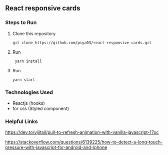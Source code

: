 ## React responsive cards







### Steps to Run
1. Clone this repository
	
    ```
	git clone https://github.com/piya03/react-responsive-cards.git

	```

2.  Run 
	
    ```
	 yarn install
	```

3.  Run
	
    ```
	yarn start
	```

### Technologies Used

 - Reactjs (hooks)
 - for css (Styled component)


###  Helpful Links
https://dev.to/vijitail/pull-to-refresh-animation-with-vanilla-javascript-17oc

https://stackoverflow.com/questions/6139225/how-to-detect-a-long-touch-pressure-with-javascript-for-android-and-iphone


